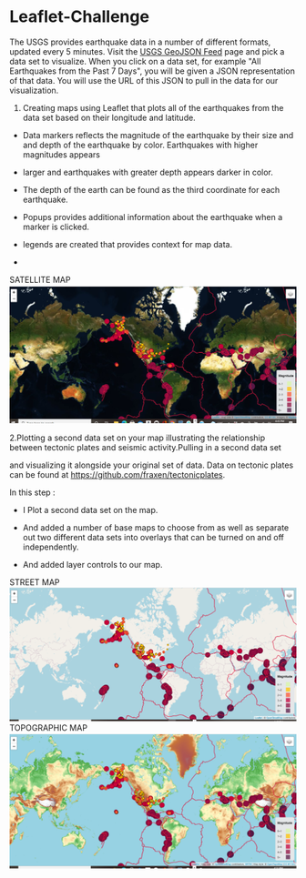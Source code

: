 # Leaflet-Challenge
The USGS provides earthquake data in a number of different formats, updated every 5 minutes. Visit the [USGS GeoJSON Feed](http://earthquake.usgs.gov/earthquakes/feed/v1.0/geojson.php) page and pick a data set to visualize. When you click on a data set, for example "All Earthquakes from the Past 7 Days", you will be given a JSON representation of that data. You will use the URL of this JSON to pull in the data for our visualization.


1.  Creating  maps using Leaflet that plots all of the earthquakes from the data set based on their longitude and latitude.

   * Data markers  reflects the magnitude of the earthquake by their size and and depth of the earthquake by color. Earthquakes with higher magnitudes appears     
   * larger and earthquakes with greater depth  appears darker in color.

   * The depth of the earth can be found as the third coordinate for each earthquake.

   * Popups provides additional information about the earthquake when a marker is clicked.

   * legends are created that  provides context for map data.
   *
   SATELLITE MAP
![Satellite](Images/satellite.png)


2.Plotting a second data set on your map  illustrating the relationship between tectonic plates and seismic activity.Pulling  in a second data set 

  and visualizing it alongside your original set of data. Data on tectonic plates can be found at <https://github.com/fraxen/tectonicplates>.

In this step :

* I Plot a second data set on the map.

* And added a number of base maps to choose from as well as separate out  two different data sets into overlays that can be turned on and off independently.

* And added layer controls to our map.

STREET MAP
![Street](Images/street.png)
TOPOGRAPHIC MAP
![Topographic](Images/Topo.png)
